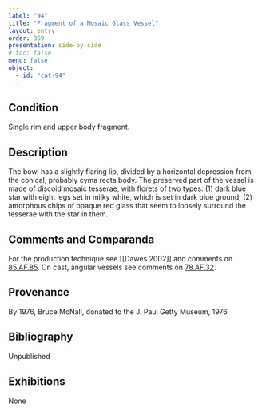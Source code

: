 ```yaml
---
label: "94"
title: "Fragment of a Mosaic Glass Vessel"
layout: entry
order: 369
presentation: side-by-side
# toc: false
menu: false
object:
  - id: "cat-94"
---
```


## Condition

Single rim and upper body fragment.

## Description

The bowl has a slightly flaring lip, divided by a horizontal depression from the conical, probably cyma recta body. The preserved part of the vessel is made of discoid mosaic tesserae, with florets of two types: (1) dark blue star with eight legs set in milky white, which is set in dark blue ground; (2) amorphous chips of opaque red glass that seem to loosely surround the tesserae with the star in them.

## Comments and Comparanda

For the production technique see [[Dawes 2002]] and comments on [85.AF.85](#num). On cast, angular vessels see comments on [78.AF.32](#num).

## Provenance

By 1976, Bruce McNall, donated to the J. Paul Getty Museum, 1976

## Bibliography

Unpublished

## Exhibitions

None